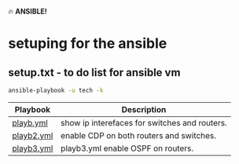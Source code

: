 :fire: **ANSIBLE!**

# setuping for the ansible
## setup.txt  - to do list for ansible vm

```zsh
ansible-playbook -u tech -k
```

  Playbook  |  Description  |
|  --- |  ---  |
|  [playb.yml](/Py-sho-ver-onbox)  |  show ip interefaces for switches and routers. |
|  [playb2.yml ](/tdr-test)  |  enable CDP on both routers and switches.  |
|  [playb3.yml ](/eem_configdiff_to_spark)  |  playb3.yml  enable OSPF on routers.  |
